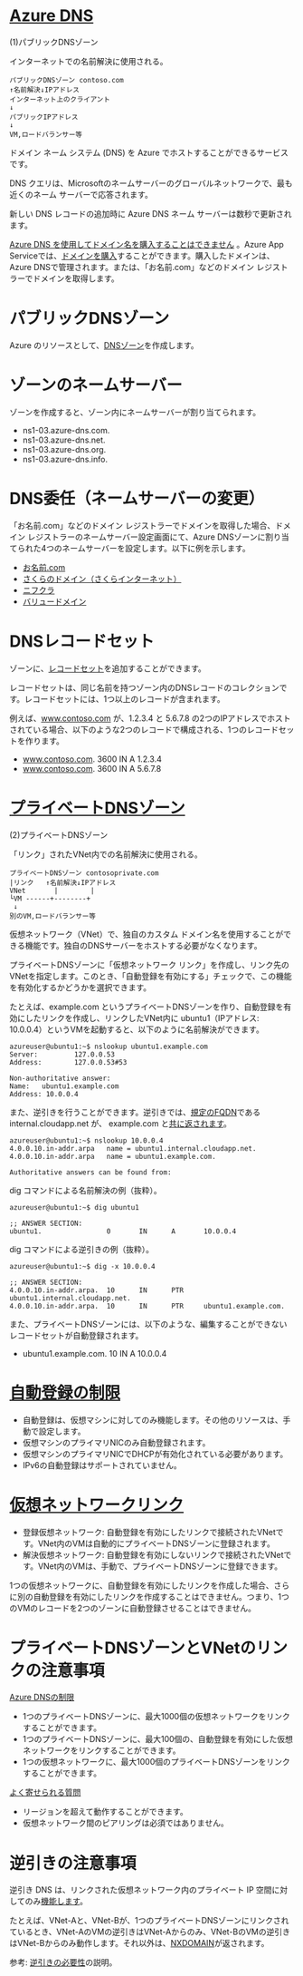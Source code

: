 # [Azure DNS](https://azure.microsoft.com/ja-jp/services/dns/)

(1)パブリックDNSゾーン

インターネットでの名前解決に使用される。

```
パブリックDNSゾーン contoso.com
↑名前解決↓IPアドレス
インターネット上のクライアント
↓
パブリックIPアドレス
↓
VM,ロードバランサー等
```


ドメイン ネーム システム (DNS) を Azure でホストすることができるサービスです。

DNS クエリは、Microsoftのネームサーバーのグローバルネットワークで、最も近くのネーム サーバーで応答されます。

新しい DNS レコードの追加時に Azure DNS ネーム サーバーは数秒で更新されます。


[Azure DNS を使用してドメイン名を購入することはできません](https://docs.microsoft.com/ja-jp/azure/dns/dns-overview) 。Azure App Serviceでは、[ドメインを購入](https://docs.microsoft.com/ja-jp/azure/app-service/manage-custom-dns-buy-domain#buy-the-domain)することができます。購入したドメインは、Azure DNSで管理されます。または、「お名前.com」などのドメイン レジストラーでドメインを取得します。

# パブリックDNSゾーン

Azure のリソースとして、[DNSゾーン](https://docs.microsoft.com/ja-jp/azure/dns/dns-getstarted-portal)を作成します。

# ゾーンのネームサーバー

ゾーンを作成すると、ゾーン内にネームサーバーが割り当てられます。

- ns1-03.azure-dns.com.
- ns1-03.azure-dns.net.
- ns1-03.azure-dns.org.
- ns1-03.azure-dns.info.

# DNS委任（ネームサーバーの変更）

「お名前.com」などのドメイン レジストラーでドメインを取得した場合、ドメイン レジストラーのネームサーバー設定画面にて、Azure DNSゾーンに割り当てられた4つのネームサーバーを設定します。以下に例を示します。

- [お名前.com](https://www.onamae.com/guide/p/67)
- [さくらのドメイン（さくらインターネット）](https://help.sakura.ad.jp/206205831/)
- [ニフクラ](https://hosting.nifcloud.com/manual_detail/889/)
- [バリュードメイン](https://www.value-domain.com/userguide/manual/modns/)

# DNSレコードセット

ゾーンに、[レコードセット](https://docs.microsoft.com/ja-jp/azure/dns/dns-zones-records#record-sets)を追加することができます。

レコードセットは、同じ名前を持つゾーン内のDNSレコードのコレクションです。レコードセットには、1つ以上のレコードが含まれます。

例えば、www.contoso.com が、1.2.3.4 と 5.6.7.8 の2つのIPアドレスでホストされている場合、以下のような2つのレコードで構成される、1つのレコードセットを作ります。

- www.contoso.com. 3600 IN A 1.2.3.4
- www.contoso.com. 3600 IN A 5.6.7.8

# [プライベートDNSゾーン](https://docs.microsoft.com/ja-jp/azure/dns/dns-overview#customizable-virtual-networks-with-private-domains)

(2)プライベートDNSゾーン

「リンク」されたVNet内での名前解決に使用される。

```
プライベートDNSゾーン contosoprivate.com
|リンク   ↑名前解決↓IPアドレス
VNet       |        |
└VM ------+--------+
 ↓
別のVM,ロードバランサー等
```

仮想ネットワーク（VNet）で、独自のカスタム ドメイン名を使用することができる機能です。独自のDNSサーバーをホストする必要がなくなります。

プライベートDNSゾーンに「仮想ネットワーク リンク」を作成し、リンク先のVNetを指定します。このとき、「自動登録を有効にする」チェックで、この機能を有効化するかどうかを選択できます。

たとえば、example.com というプライベートDNSゾーンを作り、自動登録を有効にしたリンクを作成し、リンクしたVNet内に ubuntu1（IPアドレス: 10.0.0.4）というVMを起動すると、以下のように名前解決ができます。

```
azureuser@ubuntu1:~$ nslookup ubuntu1.example.com
Server:         127.0.0.53
Address:        127.0.0.53#53

Non-authoritative answer:
Name:   ubuntu1.example.com
Address: 10.0.0.4
```

また、逆引きを行うことができます。逆引きでは、[規定のFQDN](https://docs.microsoft.com/ja-jp/azure/dns/dns-faq-private#will-dns-resolution-by-using-the-default-fqdn-internalcloudappnet-still-work-even-when-a-private-zone-for-example-privatecontosocom-is-linked-to-a-virtual-network)である internal.cloudapp.net が、 example.com と[共に返されます](https://docs.microsoft.com/ja-jp/azure/virtual-network/virtual-networks-name-resolution-for-vms-and-role-instances#reverse-dns-considerations)。

```
azureuser@ubuntu1:~$ nslookup 10.0.0.4
4.0.0.10.in-addr.arpa   name = ubuntu1.internal.cloudapp.net.
4.0.0.10.in-addr.arpa   name = ubuntu1.example.com.

Authoritative answers can be found from:
```

dig コマンドによる名前解決の例（抜粋）。

```
azureuser@ubuntu1:~$ dig ubuntu1

;; ANSWER SECTION:
ubuntu1.                0       IN      A       10.0.0.4
```

dig コマンドによる逆引きの例（抜粋）。

```
azureuser@ubuntu1:~$ dig -x 10.0.0.4

;; ANSWER SECTION:
4.0.0.10.in-addr.arpa.  10      IN      PTR     ubuntu1.internal.cloudapp.net.
4.0.0.10.in-addr.arpa.  10      IN      PTR     ubuntu1.example.com.

```

また、プライベートDNSゾーンには、以下のような、編集することができないレコードセットが自動登録されます。

- ubuntu1.example.com. 10 IN A 10.0.0.4

# [自動登録の制限](https://docs.microsoft.com/ja-jp/azure/dns/private-dns-autoregistration#restrictions)

- 自動登録は、仮想マシンに対してのみ機能します。その他のリソースは、手動で設定します。
- 仮想マシンのプライマリNICのみ自動登録されます。
- 仮想マシンのプライマリNICでDHCPが有効化されている必要があります。
- IPv6の自動登録はサポートされていません。

# [仮想ネットワークリンク](https://docs.microsoft.com/ja-jp/azure/dns/private-dns-virtual-network-links)

- 登録仮想ネットワーク: 自動登録を有効にしたリンクで接続されたVNetです。VNet内のVMは自動的にプライベートDNSゾーンに登録されます。
- 解決仮想ネットワーク: 自動登録を有効にしないリンクで接続されたVNetです。VNet内のVMは、手動で、プライベートDNSゾーンに登録できます。

1つの仮想ネットワークに、自動登録を有効にしたリンクを作成した場合、さらに別の自動登録を有効にしたリンクを作成することはできません。つまり、1つのVMのレコードを2つのゾーンに自動登録させることはできません。

# プライベートDNSゾーンとVNetのリンクの注意事項

[Azure DNSの制限](https://docs.microsoft.com/en-us/azure/azure-resource-manager/management/azure-subscription-service-limits#azure-dns-limits)


- 1つのプライベートDNSゾーンに、最大1000個の仮想ネットワークをリンクすることができます。
- 1つのプライベートDNSゾーンに、最大100個の、自動登録を有効にした仮想ネットワークをリンクすることができます。
- 1つの仮想ネットワークに、最大1000個のプライベートDNSゾーンをリンクすることができます。

[よく寄せられる質問](https://docs.microsoft.com/ja-jp/azure/dns/dns-faq-private#will-azure-private-dns-zones-work-across-azure-regions)

- リージョンを超えて動作することができます。
- 仮想ネットワーク間のピアリングは必須ではありません。

# 逆引きの注意事項

逆引き DNS は、リンクされた仮想ネットワーク内のプライベート IP 空間に対してのみ[機能します](https://docs.microsoft.com/ja-jp/azure/dns/private-dns-overview#other-considerations)。

たとえば、VNet-Aと、VNet-Bが、1つのプライベートDNSゾーンにリンクされているとき、VNet-AのVMの逆引きはVNet-Aからのみ、VNet-BのVMの逆引きはVNet-Bからのみ動作します。それ以外は、[NXDOMAIN](https://jprs.jp/glossary/index.php?ID=0187)が返されます。

参考: [逆引きの必要性](https://www.atmarkit.co.jp/fnetwork/dnstips/006.html)の説明。

